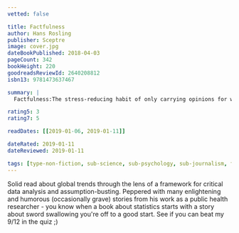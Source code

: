 ```yaml
---
vetted: false

title: Factfulness
author: Hans Rosling
publisher: Sceptre
image: cover.jpg
dateBookPublished: 2018-04-03
pageCount: 342
bookHeight: 220
goodreadsReviewId: 2640208812
isbn13: 9781473637467

summary: |
  Factfulness:The stress-reducing habit of only carrying opinions for which you have strong supporting facts. When asked simple questions about global trends - why the world's population is increasing; how many young women go to school; how many of us live in poverty - we systematically get the answers wrong. So wrong that a chimpanzee choosing answers at random will consistently outguess journalists, Nobel laureates, and investment bankers. In Factfulness, Professor of International Health and a man who can make data sing, Hans Rosling, together with his two long-time collaborators Anna and Ola, offers a radical new explanation of why this happens, and reveals the ten instincts that distort our perspective. It turns out that the world, for all its imperfections, is in a much better state than we might think. But when we worry about everything all the time instead of embracing a worldview based on facts, we can lose our ability to focus on the things that threaten us most. Inspiring and revelatory, filled with lively anecdotes and moving stories, Factfulness is an urgent and essential book that will change the way you see the world.

rating5: 3
rating7: 5

readDates: [[2019-01-06, 2019-01-11]]

dateRated: 2019-01-11
dateReviewed: 2019-01-11

tags: [type-non-fiction, sub-science, sub-psychology, sub-journalism, form-hardback, sub-medical, on-loan, sub-environmental]
---
```


Solid read about global trends through the lens of a framework for critical data analysis and assumption-busting. Peppered with many enlightening and humorous (occasionally grave) stories from his work as a public health researcher - you know when a book about statistics starts with a story about sword swallowing you're off to a good start. See if you can beat my 9/12 in the quiz ;)
